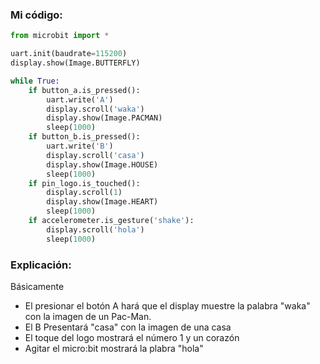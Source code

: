 ### Mi código:

``` python
from microbit import *

uart.init(baudrate=115200)
display.show(Image.BUTTERFLY)

while True:
    if button_a.is_pressed():
        uart.write('A')
        display.scroll('waka')
        display.show(Image.PACMAN)
        sleep(1000)
    if button_b.is_pressed():
        uart.write('B')
        display.scroll('casa')
        display.show(Image.HOUSE)
        sleep(1000)
    if pin_logo.is_touched():
        display.scroll(1)
        display.show(Image.HEART)
        sleep(1000)
    if accelerometer.is_gesture('shake'):
        display.scroll('hola')
        sleep(1000)
```

### Explicación:
Básicamente 
- El presionar el botón A hará que el display muestre la palabra "waka" con la imagen de un Pac-Man.
- El B Presentará "casa" con la imagen de una casa
- El toque del logo mostrará el número 1 y un corazón
- Agitar el micro:bit mostrará la plabra "hola"
